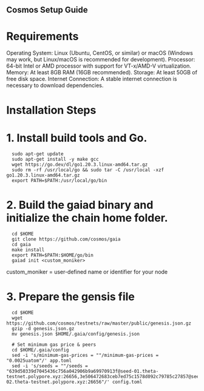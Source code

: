 ## Cosmos Setup Guide


# Requirements

Operating System: Linux (Ubuntu, CentOS, or similar) or macOS (Windows may work, but Linux/macOS is recommended for development).
Processor: 64-bit Intel or AMD processor with support for VT-x/AMD-V virtualization.
Memory: At least 8GB RAM (16GB recommended).
Storage: At least 50GB of free disk space.
Internet Connection: A stable internet connection is necessary to download dependencies.

# Installation Steps

# 1. Install build tools and Go.
      sudo apt-get update
      sudo apt-get install -y make gcc
      wget https://go.dev/dl/go1.20.3.linux-amd64.tar.gz
      sudo rm -rf /usr/local/go && sudo tar -C /usr/local -xzf go1.20.3.linux-amd64.tar.gz
      export PATH=$PATH:/usr/local/go/bin
# 2. Build the gaiad binary and initialize the chain home folder.

      cd $HOME
      git clone https://github.com/cosmos/gaia
      cd gaia
      make install
      export PATH=$PATH:$HOME/go/bin
      gaiad init <custom_moniker>

custom_moniker = user-defined name or identifier for your node

# 3. Prepare the gensis file

      cd $HOME
      wget https://github.com/cosmos/testnets/raw/master/public/genesis.json.gz
      gzip -d genesis.json.gz
      mv genesis.json $HOME/.gaia/config/genesis.json
      
      # Set minimum gas price & peers
      cd $HOME/.gaia/config
      sed -i 's/minimum-gas-prices = ""/minimum-gas-prices = "0.0025uatom"/' app.toml
      sed -i 's/seeds = ""/seeds = "639d50339d7045436c756a042906b9a69970913f@seed-01.theta-testnet.polypore.xyz:26656,3e506472683ceb7ed75c1578d092c79785c27857@seed-02.theta-testnet.polypore.xyz:26656"/' config.toml


      

